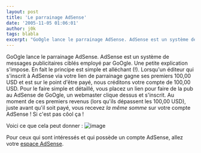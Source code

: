 ```yaml
---
layout: post
title: 'Le parrainage AdSense'
date: '2005-11-05 01:06:01'
author: j0k
tags: blabla
excerpt: "GoOgle lance le parrainage AdSense. AdSense est un système de messages publicitaires ciblés employé par GoOgle.     \nUne petite explication s'impose. En fait le principe est simple et alléchant (!). Lorsqu'un éditeur qui s'inscrit à AdSense via votre lien de parrainage gagne ses premiers 100,00 USD et est sur le point d'être payé, nous créditons votre compte de      …"
---
```


GoOgle lance le parrainage AdSense. AdSense est un système de messages publicitaires ciblés employé par GoOgle.
Une petite explication s'impose. En fait le principe est simple et alléchant (!). Lorsqu'un éditeur qui s'inscrit à AdSense via votre lien de parrainage gagne ses premiers 100,00 USD et est sur le point d'être payé, nous créditons votre compte de 100,00 USD.   Pour le faire simple et détaillé, vous placez un lien pour faire de la pub au AdSense de GoOgle, un webmaster clique dessus et s'inscrit. Au moment de ces premiers revenus (lors qu'ils dépassent les 100,00 USD), juste avant qu'il soit payé, vous recevez _la même somme_ sur votre compte AdSense ! Si c'est pas côol ça !

Voici ce que cela peut donner :
 ![image](http://www.j0k3r.net/img/news/ggad.gif)

Pour ceux qui sont intéressés et qui possède un compte AdSense, allez votre [espace AdSense](https://www.google.com/adsense/referrals-settings).
